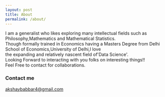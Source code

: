 ```yaml
---
layout: post
title: About
permalink: /about/
---
```


I am a generalist who likes exploring many intellectual fields such as Philosophy,Mathematics and Mathematical Statistics.  
Though formally trained in Economics having a Masters Degree from Delhi School of Economics,University of Delhi,I love   
the expanding and relatively nascent field of'Data Science'.  
Looking Forward to interacting with you folks on interesting things!!  
Feel Free to contact for collaborations.  




### Contact me

[akshaybabbar4@gmail.com](mailto:email@domain.com)
